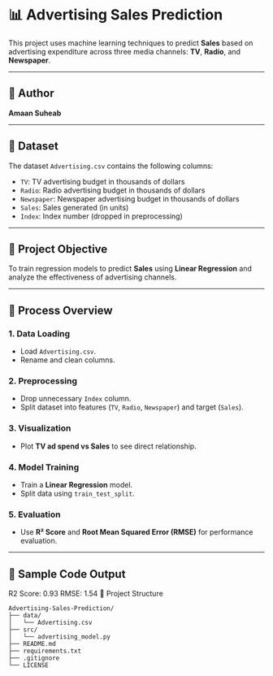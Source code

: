 # 📊 Advertising Sales Prediction

This project uses machine learning techniques to predict **Sales** based on advertising expenditure across three media channels: **TV**, **Radio**, and **Newspaper**.

---

## 👤 Author

**Amaan Suheab**

---

## 📁 Dataset

The dataset `Advertising.csv` contains the following columns:

- `TV`: TV advertising budget in thousands of dollars
- `Radio`: Radio advertising budget in thousands of dollars
- `Newspaper`: Newspaper advertising budget in thousands of dollars
- `Sales`: Sales generated (in units)
- `Index`: Index number (dropped in preprocessing)

---

## 🔬 Project Objective

To train regression models to predict **Sales** using **Linear Regression** and analyze the effectiveness of advertising channels.

---

## 🧪 Process Overview

### 1. Data Loading
- Load `Advertising.csv`.
- Rename and clean columns.

### 2. Preprocessing
- Drop unnecessary `Index` column.
- Split dataset into features (`TV`, `Radio`, `Newspaper`) and target (`Sales`).

### 3. Visualization
- Plot **TV ad spend vs Sales** to see direct relationship.

### 4. Model Training
- Train a **Linear Regression** model.
- Split data using `train_test_split`.

### 5. Evaluation
- Use **R² Score** and **Root Mean Squared Error (RMSE)** for performance evaluation.

---

## 🧾 Sample Code Output


R2 Score: 0.93
RMSE: 1.54
📂 Project Structure

```
Advertising-Sales-Prediction/
├── data/
│   └── Advertising.csv
├── src/
│   └── advertising_model.py
├── README.md
├── requirements.txt
├── .gitignore
└── LICENSE
```
